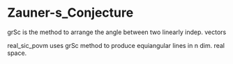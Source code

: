 # Zauner-s_Conjecture
grSc is the method to arrange the angle between two linearly indep. vectors

real_sic_povm uses grSc method to produce equiangular lines in n dim. 
real space.
